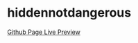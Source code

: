 # hiddennotdangerous

[Github Page Live Preview](https://alexanderthurn.github.io/hiddennotdangerous/)
